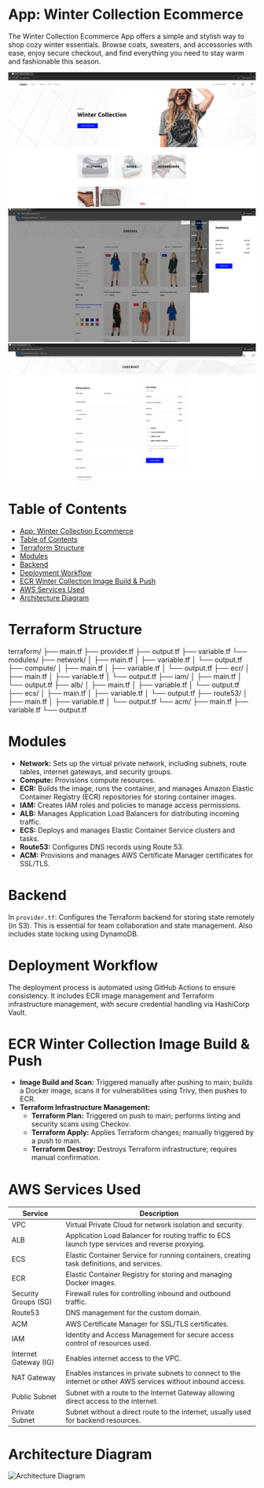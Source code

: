 # App: Winter Collection Ecommerce

The Winter Collection Ecommerce App offers a simple and stylish way to shop cozy winter essentials. Browse coats, sweaters, and accessories with ease, enjoy secure checkout, and find everything you need to stay warm and fashionable this season.

![Winter Collection1](./winter-collection1.png)
![Winter Collection2](./winter-collection2.png)
![Winter Collection3](./winter-collection3.png)

# Table of Contents

- [App: Winter Collection Ecommerce](#app-winter-collection-ecommerce)
- [Table of Contents](#table-of-contents)
- [Terraform Structure](#terraform-structure)
- [Modules](#modules)
- [Backend](#backend)
- [Deployment Workflow](#deployment-workflow)
- [ECR Winter Collection Image Build & Push](#ecr-winter-collection-image-build--push)
- [AWS Services Used](#aws-services-used)
- [Architecture Diagram](#architecture-diagram)

# Terraform Structure

terraform/
├── main.tf
├── provider.tf
├── output.tf
├── variable.tf
└── modules/
    ├── network/
    │   ├── main.tf
    │   ├── variable.tf
    │   └── output.tf
    ├── compute/
    │   ├── main.tf
    │   ├── variable.tf
    │   └── output.tf
    ├── ecr/
    │   ├── main.tf
    │   ├── variable.tf
    │   └── output.tf
    ├── iam/
    │   ├── main.tf
    │   └── output.tf
    ├── alb/
    │   ├── main.tf
    │   ├── variable.tf
    │   └── output.tf
    ├── ecs/
    │   ├── main.tf
    │   ├── variable.tf
    │   └── output.tf
    ├── route53/
    │   ├── main.tf
    │   ├── variable.tf
    │   └── output.tf
    └── acm/
        ├── main.tf
        ├── variable.tf
        └── output.tf




# Modules

- **Network:** Sets up the virtual private network, including subnets, route tables, internet gateways, and security groups.
- **Compute:** Provisions compute resources.
- **ECR:** Builds the image, runs the container, and manages Amazon Elastic Container Registry (ECR) repositories for storing container images.
- **IAM:** Creates IAM roles and policies to manage access permissions.
- **ALB:** Manages Application Load Balancers for distributing incoming traffic.
- **ECS:** Deploys and manages Elastic Container Service clusters and tasks.
- **Route53:** Configures DNS records using Route 53.
- **ACM:** Provisions and manages AWS Certificate Manager certificates for SSL/TLS.

# Backend

In `provider.tf`: Configures the Terraform backend for storing state remotely (in S3). This is essential for team collaboration and state management. Also includes state locking using DynamoDB.

# Deployment Workflow

The deployment process is automated using GitHub Actions to ensure consistency. It includes ECR image management and Terraform infrastructure management, with secure credential handling via HashiCorp Vault.

# ECR Winter Collection Image Build & Push

- **Image Build and Scan:** Triggered manually after pushing to main; builds a Docker image, scans it for vulnerabilities using Trivy, then pushes to ECR.
- **Terraform Infrastructure Management:**
  - **Terraform Plan:** Triggered on push to main; performs linting and security scans using Checkov.
  - **Terraform Apply:** Applies Terraform changes; manually triggered by a push to main.
  - **Terraform Destroy:** Destroys Terraform infrastructure; requires manual confirmation.

# AWS Services Used

| Service               | Description                                                                                                  |
|-----------------------|--------------------------------------------------------------------------------------------------------------|
| VPC                   | Virtual Private Cloud for network isolation and security.                                                    |
| ALB                   | Application Load Balancer for routing traffic to ECS launch type services and reverse proxying.              |
| ECS                   | Elastic Container Service for running containers, creating task definitions, and services.                   |
| ECR                   | Elastic Container Registry for storing and managing Docker images.                                          |
| Security Groups (SG)   | Firewall rules for controlling inbound and outbound traffic.                                                |
| Route53                | DNS management for the custom domain.                                                                        |
| ACM                   | AWS Certificate Manager for SSL/TLS certificates.                                                           |
| IAM                   | Identity and Access Management for secure access control of resources used.                                  |
| Internet Gateway (IG) | Enables internet access to the VPC.                                                                          |
| NAT Gateway           | Enables instances in private subnets to connect to the internet or other AWS services without inbound access.|
| Public Subnet         | Subnet with a route to the Internet Gateway allowing direct access to the internet.                          |
| Private Subnet        | Subnet without a direct route to the internet, usually used for backend resources.                           |

# Architecture Diagram

![Architecture Diagram](./architecture-diagram.png)
